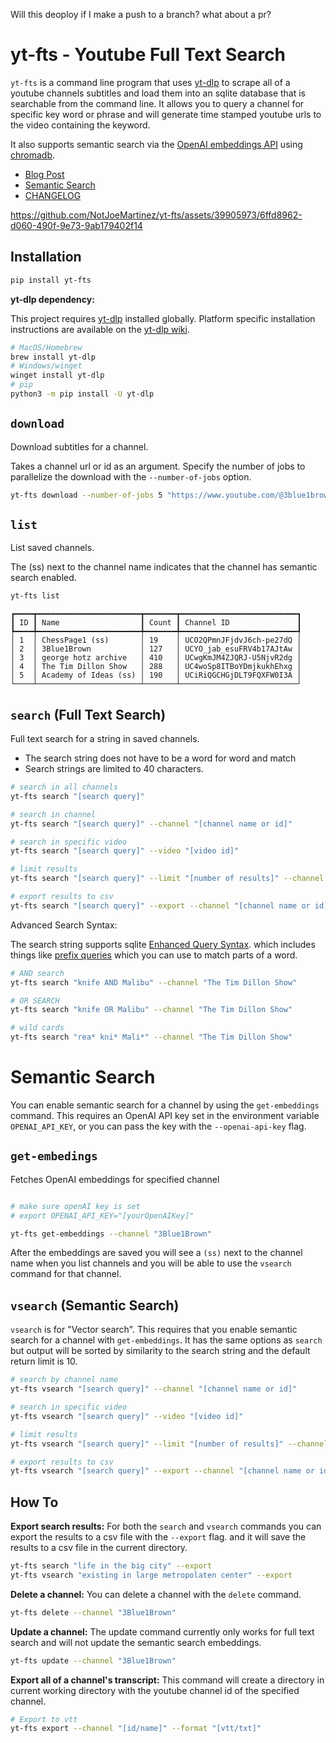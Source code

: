 Will this deoploy if I make a push to a branch?
what about a pr?
# yt-fts - Youtube Full Text Search 
`yt-fts` is a command line program that uses [yt-dlp](https://github.com/yt-dlp/yt-dlp) to scrape all of a youtube channels subtitles and load them into an sqlite database that is searchable from the command line. It allows you to query a channel for specific key word or phrase and will generate time stamped youtube urls to
the video containing the keyword. 

It also supports semantic search via the [OpenAI embeddings API](https://beta.openai.com/docs/api-reference/) using [chromadb](https://github.com/chroma-core/chroma).

- [Blog Post](https://notjoemartinez.com/blog/youtube_full_text_search/)
- [Semantic Search](#Semantic-Search-via-OpenAI-embeddings-API) 
- [CHANGELOG](CHANGELOG.md)

https://github.com/NotJoeMartinez/yt-fts/assets/39905973/6ffd8962-d060-490f-9e73-9ab179402f14

## Installation 

```bash
pip install yt-fts
```

**yt-dlp dependency:**

This project requires [yt-dlp](https://github.com/yt-dlp/yt-dlp) installed globally. Platform specific installation instructions are available on the [yt-dlp wiki](https://github.com/yt-dlp/yt-dlp/wiki/Installation). 

```bash
# MacOS/Homebrew
brew install yt-dlp
# Windows/winget
winget install yt-dlp
# pip
python3 -m pip install -U yt-dlp
```

## `download`
Download subtitles for a channel. 

Takes a channel url or id as an argument. Specify the number of jobs to parallelize the download with the `--number-of-jobs` option. 

```bash
yt-fts download --number-of-jobs 5 "https://www.youtube.com/@3blue1brown"
```

## `list`
List saved channels.

The (ss) next to the channel name indicates that the channel has semantic search enabled. 

```bash
yt-fts list
```

```
┏━━━━┳━━━━━━━━━━━━━━━━━━━━━━━┳━━━━━━━┳━━━━━━━━━━━━━━━━━━━━━━━━━━┓
┃ ID ┃ Name                  ┃ Count ┃ Channel ID               ┃
┡━━━━╇━━━━━━━━━━━━━━━━━━━━━━━╇━━━━━━━╇━━━━━━━━━━━━━━━━━━━━━━━━━━┩
│ 1  │ ChessPage1 (ss)       │ 19    │ UCO2QPmnJFjdvJ6ch-pe27dQ │
│ 2  │ 3Blue1Brown           │ 127   │ UCYO_jab_esuFRV4b17AJtAw │
│ 3  │ george hotz archive   │ 410   │ UCwgKmJM4ZJQRJ-U5NjvR2dg │
│ 4  │ The Tim Dillon Show   │ 288   │ UC4woSp8ITBoYDmjkukhEhxg │
│ 5  │ Academy of Ideas (ss) │ 190   │ UCiRiQGCHGjDLT9FQXFW0I3A │
└────┴───────────────────────┴───────┴──────────────────────────┘

```

## `search` (Full Text Search)
Full text search for a string in saved channels.

- The search string does not have to be a word for word and match 
- Search strings are limited to 40 characters. 

```bash
# search in all channels
yt-fts search "[search query]" 

# search in channel 
yt-fts search "[search query]" --channel "[channel name or id]" 

# search in specific video
yt-fts search "[search query]" --video "[video id]"

# limit results 
yt-fts search "[search query]" --limit "[number of results]" --channel "[channel name or id]"

# export results to csv
yt-fts search "[search query]" --export --channel "[channel name or id]" 
```

Advanced Search Syntax:

The search string supports sqlite [Enhanced Query Syntax](https://www.sqlite.org/fts3.html#full_text_index_queries).
which includes things like [prefix queries](https://www.sqlite.org/fts3.html#termprefix) which you can use to match parts of a word.  

```bash
# AND search
yt-fts search "knife AND Malibu" --channel "The Tim Dillon Show" 

# OR SEARCH 
yt-fts search "knife OR Malibu" --channel "The Tim Dillon Show" 

# wild cards
yt-fts search "rea* kni* Mali*" --channel "The Tim Dillon Show" 
```


# Semantic Search 
You can enable semantic search for a channel by using the `get-embeddings` command.
This requires an OpenAI API key set in the environment variable `OPENAI_API_KEY`, or 
you can pass the key with the `--openai-api-key` flag. 


## `get-embedings`
Fetches OpenAI embeddings for specified channel
```bash

# make sure openAI key is set
# export OPENAI_API_KEY="[yourOpenAIKey]"

yt-fts get-embeddings --channel "3Blue1Brown"
```

After the embeddings are saved you will see a `(ss)` next to the channel name when you 
list channels and you will be able to use the `vsearch` command for that channel. 

## `vsearch` (Semantic Search)
`vsearch` is for "Vector search". This requires that you enable semantic 
search for a channel with `get-embeddings`. It has the same options as 
`search` but output will be sorted by similarity to the search string and 
the default return limit is 10. 

```bash
# search by channel name
yt-fts vsearch "[search query]" --channel "[channel name or id]"

# search in specific video
yt-fts vsearch "[search query]" --video "[video id]"

# limit results 
yt-fts vsearch "[search query]" --limit "[number of results]" --channel "[channel name or id]"

# export results to csv
yt-fts vsearch "[search query]" --export --channel "[channel name or id]" 

```



## How To

**Export search results:**
For both the `search` and `vsearch` commands you can export the results to a csv file with 
the `--export` flag. and it will save the results to a csv file in the current directory. 
```bash
yt-fts search "life in the big city" --export
yt-fts vsearch "existing in large metropolaten center" --export
```

**Delete a channel:**
You can delete a channel with the `delete` command. 

```bash
yt-fts delete --channel "3Blue1Brown"
```


**Update a channel:**
The update command currently only works for full text search and will not update the 
semantic search embeddings. 

```bash
yt-fts update --channel "3Blue1Brown"
```


**Export all of a channel's transcript:**
This command will create a directory in current working directory with the youtube 
channel id of the specified channel.
```bash
# Export to vtt
yt-fts export --channel "[id/name]" --format "[vtt/txt]"
```